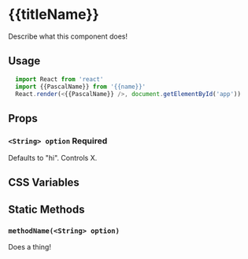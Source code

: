 # {{titleName}}

Describe what this component does!

## Usage
```js
  import React from 'react'
  import {{PascalName}} from '{{name}}'
  React.render(<{{PascalName}} />, document.getElementById('app'))
```

## Props
### `<String> option` **Required**
Defaults to "hi". Controls X.

## CSS Variables

## Static Methods
### `methodName(<String> option)`
Does a thing!
